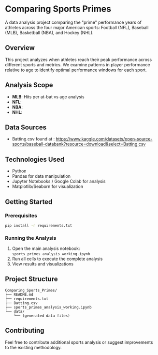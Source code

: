 # Comparing Sports Primes

A data analysis project comparing the "prime" performance years of athletes across the four major American sports: Football (NFL), Baseball (MLB), Basketball (NBA), and Hockey (NHL).

## Overview

This project analyzes when athletes reach their peak performance across different sports and metrics.  We examine patterns in player performance relative to age to identify optimal performance windows for each sport.

## Analysis Scope

- **MLB**: Hits per at-bat vs age analysis
- **NFL**:
- **NBA**:  
- **NHL**: 

## Data Sources

- Batting.csv found at : https://www.kaggle.com/datasets/open-source-sports/baseball-databank?resource=download&select=Batting.csv
## Technologies Used

- Python
- Pandas for data manipulation
- Jupyter Notebooks / Google Colab for analysis
- Matplotlib/Seaborn for visualization

## Getting Started

### Prerequisites

```bash
pip install -r requirements.txt
```

### Running the Analysis

1. Open the main analysis notebook: `sports_primes_analysis_working.ipynb`
2. Run all cells to execute the complete analysis
3. View results and visualizations

## Project Structure

```
Comparing_Sports_Primes/
├── README.md
├── requirements.txt
├── Batting.csv
├── sports_primes_analysis_working.ipynb
└── data/
    └── (generated data files)
```
## Contributing

Feel free to contribute additional sports analysis or suggest improvements to the existing methodology.
